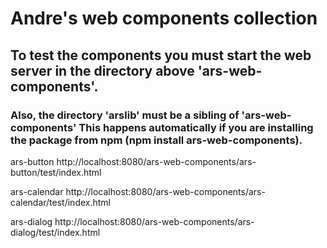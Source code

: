 # Andre's web components collection


## To test the components you must start the web server in the directory above 'ars-web-components'. 

### Also, the directory 'arslib' must be a sibling of 'ars-web-components' This happens automatically if you are installing the package from npm (npm install ars-web-components).

ars-button
http://localhost:8080/ars-web-components/ars-button/test/index.html

ars-calendar
http://localhost:8080/ars-web-components/ars-calendar/test/index.html

ars-dialog
http://localhost:8080/ars-web-components/ars-dialog/test/index.html

